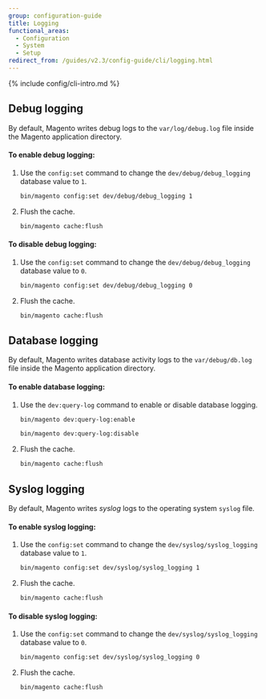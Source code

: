 ```yaml
---
group: configuration-guide
title: Logging
functional_areas:
  - Configuration
  - System
  - Setup
redirect_from: /guides/v2.3/config-guide/cli/logging.html
---
```


{% include config/cli-intro.md %}

## Debug logging

By default, Magento writes debug logs to the `var/log/debug.log` file inside the Magento application directory.

#### To enable debug logging:

1. Use the `config:set` command to change the `dev/debug/debug_logging` database value to `1`.

   ```bash
   bin/magento config:set dev/debug/debug_logging 1
   ```

2. Flush the cache.

   ```bash
   bin/magento cache:flush
   ```

#### To disable debug logging:

1. Use the `config:set` command to change the `dev/debug/debug_logging` database value to `0`.

   ```bash
   bin/magento config:set dev/debug/debug_logging 0
   ```

2. Flush the cache.

   ```bash
   bin/magento cache:flush
   ```

## Database logging

By default, Magento writes database activity logs to the `var/debug/db.log` file inside the Magento application directory.

#### To enable database logging:

1. Use the `dev:query-log` command to enable or disable database logging.

   ```bash
   bin/magento dev:query-log:enable
   ```

   ```bash
   bin/magento dev:query-log:disable
   ```

2. Flush the cache.

   ```bash
   bin/magento cache:flush
   ```

## Syslog logging

By default, Magento writes _syslog_ logs to the operating system `syslog` file.

#### To enable syslog logging:

1. Use the `config:set` command to change the `dev/syslog/syslog_logging` database value to `1`.

   ```bash
   bin/magento config:set dev/syslog/syslog_logging 1
   ```

2. Flush the cache.

   ```bash
   bin/magento cache:flush
   ```

#### To disable syslog logging:

1. Use the `config:set` command to change the `dev/syslog/syslog_logging` database value to `0`.

   ```bash
   bin/magento config:set dev/syslog/syslog_logging 0
   ```

2. Flush the cache.

   ```bash
   bin/magento cache:flush
   ```

